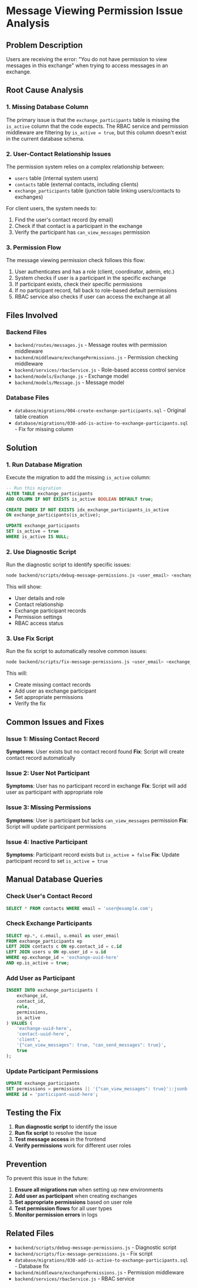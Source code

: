 # Message Viewing Permission Issue Analysis

## Problem Description
Users are receiving the error: "You do not have permission to view messages in this exchange" when trying to access messages in an exchange.

## Root Cause Analysis

### 1. Missing Database Column
The primary issue is that the `exchange_participants` table is missing the `is_active` column that the code expects. The RBAC service and permission middleware are filtering by `is_active = true`, but this column doesn't exist in the current database schema.

### 2. User-Contact Relationship Issues
The permission system relies on a complex relationship between:
- `users` table (internal system users)
- `contacts` table (external contacts, including clients)
- `exchange_participants` table (junction table linking users/contacts to exchanges)

For client users, the system needs to:
1. Find the user's contact record (by email)
2. Check if that contact is a participant in the exchange
3. Verify the participant has `can_view_messages` permission

### 3. Permission Flow
The message viewing permission check follows this flow:
1. User authenticates and has a role (client, coordinator, admin, etc.)
2. System checks if user is a participant in the specific exchange
3. If participant exists, check their specific permissions
4. If no participant record, fall back to role-based default permissions
5. RBAC service also checks if user can access the exchange at all

## Files Involved

### Backend Files
- `backend/routes/messages.js` - Message routes with permission middleware
- `backend/middleware/exchangePermissions.js` - Permission checking middleware
- `backend/services/rbacService.js` - Role-based access control service
- `backend/models/Exchange.js` - Exchange model
- `backend/models/Message.js` - Message model

### Database Files
- `database/migrations/004-create-exchange-participants.sql` - Original table creation
- `database/migrations/030-add-is-active-to-exchange-participants.sql` - Fix for missing column

## Solution

### 1. Run Database Migration
Execute the migration to add the missing `is_active` column:

```sql
-- Run this migration
ALTER TABLE exchange_participants 
ADD COLUMN IF NOT EXISTS is_active BOOLEAN DEFAULT true;

CREATE INDEX IF NOT EXISTS idx_exchange_participants_is_active 
ON exchange_participants(is_active);

UPDATE exchange_participants 
SET is_active = true 
WHERE is_active IS NULL;
```

### 2. Use Diagnostic Script
Run the diagnostic script to identify specific issues:

```bash
node backend/scripts/debug-message-permissions.js <user_email> <exchange_id>
```

This will show:
- User details and role
- Contact relationship
- Exchange participant records
- Permission settings
- RBAC access status

### 3. Use Fix Script
Run the fix script to automatically resolve common issues:

```bash
node backend/scripts/fix-message-permissions.js <user_email> <exchange_id>
```

This will:
- Create missing contact records
- Add user as exchange participant
- Set appropriate permissions
- Verify the fix

## Common Issues and Fixes

### Issue 1: Missing Contact Record
**Symptoms**: User exists but no contact record found
**Fix**: Script will create contact record automatically

### Issue 2: User Not Participant
**Symptoms**: User has no participant record in exchange
**Fix**: Script will add user as participant with appropriate role

### Issue 3: Missing Permissions
**Symptoms**: User is participant but lacks `can_view_messages` permission
**Fix**: Script will update participant permissions

### Issue 4: Inactive Participant
**Symptoms**: Participant record exists but `is_active = false`
**Fix**: Update participant record to set `is_active = true`

## Manual Database Queries

### Check User's Contact Record
```sql
SELECT * FROM contacts WHERE email = 'user@example.com';
```

### Check Exchange Participants
```sql
SELECT ep.*, c.email, u.email as user_email
FROM exchange_participants ep
LEFT JOIN contacts c ON ep.contact_id = c.id
LEFT JOIN users u ON ep.user_id = u.id
WHERE ep.exchange_id = 'exchange-uuid-here'
AND ep.is_active = true;
```

### Add User as Participant
```sql
INSERT INTO exchange_participants (
    exchange_id, 
    contact_id, 
    role, 
    permissions, 
    is_active
) VALUES (
    'exchange-uuid-here',
    'contact-uuid-here',
    'client',
    '{"can_view_messages": true, "can_send_messages": true}',
    true
);
```

### Update Participant Permissions
```sql
UPDATE exchange_participants 
SET permissions = permissions || '{"can_view_messages": true}'::jsonb
WHERE id = 'participant-uuid-here';
```

## Testing the Fix

1. **Run diagnostic script** to identify the issue
2. **Run fix script** to resolve the issue
3. **Test message access** in the frontend
4. **Verify permissions** work for different user roles

## Prevention

To prevent this issue in the future:

1. **Ensure all migrations run** when setting up new environments
2. **Add user as participant** when creating exchanges
3. **Set appropriate permissions** based on user role
4. **Test permission flows** for all user types
5. **Monitor permission errors** in logs

## Related Files

- `backend/scripts/debug-message-permissions.js` - Diagnostic script
- `backend/scripts/fix-message-permissions.js` - Fix script
- `database/migrations/030-add-is-active-to-exchange-participants.sql` - Database fix
- `backend/middleware/exchangePermissions.js` - Permission middleware
- `backend/services/rbacService.js` - RBAC service
